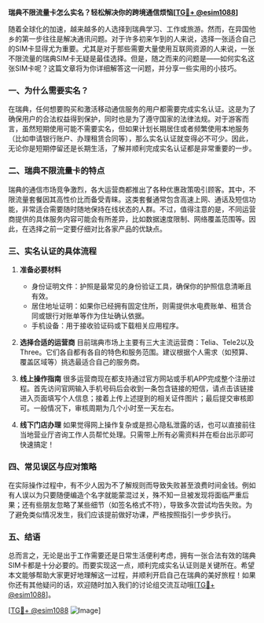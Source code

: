 **瑞典不限流量卡怎么实名？轻松解决你的跨境通信烦恼[[TG💪+ @esim1088](https://t.me/s/esim1088)]**

随着全球化的加速，越来越多的人选择到瑞典学习、工作或旅游。然而，在异国他乡的第一步往往是解决通讯问题。对于许多初来乍到的人来说，选择一张适合自己的SIM卡显得尤为重要。尤其是对于那些需要大量使用互联网资源的人来说，一张不限流量的瑞典SIM卡无疑是最佳选择。但是，随之而来的问题是——如何实名这张SIM卡呢？这篇文章将为你详细解答这一问题，并分享一些实用的小技巧。

### 一、为什么需要实名？

在瑞典，任何想要购买和激活移动通信服务的用户都需要完成实名认证。这是为了确保用户的合法权益得到保护，同时也是为了遵守国家的法律法规。对于游客而言，虽然短期使用可能不需要实名，但如果计划长期居住或者频繁使用本地服务（比如申请银行账户、办理租赁合同等），那么实名认证就变得必不可少。因此，无论你是短期停留还是长期生活，了解并顺利完成实名认证都是非常重要的一步。

### 二、瑞典不限流量卡的特点

瑞典的通信市场竞争激烈，各大运营商都推出了各种优惠政策吸引顾客。其中，不限流量套餐因其高性价比而备受青睐。这类套餐通常包含高速上网、通话及短信功能，非常适合需要随时随地保持在线状态的人群。不过，值得注意的是，不同运营商提供的具体服务内容可能会有所差异，比如数据速度限制、网络覆盖范围等。因此，在选择之前一定要仔细对比各家产品的优缺点。

### 三、实名认证的具体流程

1. **准备必要材料**
   - 身份证明文件：护照是最常见的身份验证工具，确保你的护照信息清晰且有效。
   - 居住地址证明：如果你已经拥有固定住所，则需提供水电费账单、租赁合同或银行对账单等作为住址确认依据。
   - 手机设备：用于接收验证码或下载相关应用程序。

2. **选择合适的运营商**
   目前瑞典市场上主要有三大主流运营商：Telia、Tele2以及Three。它们各自都有各自的特色和服务范围。建议根据个人需求（如预算、覆盖区域等）挑选最适合自己的服务商。

3. **线上操作指南**
   很多运营商现在都支持通过官方网站或手机APP完成整个注册过程。首先访问官网输入手机号码后会收到一条包含链接的短信，请点击该链接进入页面填写个人信息；接着上传上述提到的相关证件图片；最后提交审核即可。一般情况下，审核周期为几个小时至一天左右。

4. **线下门店办理**
   如果觉得网上操作复杂或是担心隐私泄露的话，也可以直接前往当地营业厅咨询工作人员帮忙处理。只需带上所有必需资料并在柜台出示即可快速搞定！

### 四、常见误区与应对策略

在实际操作过程中，有不少人因为不了解规则而导致失败甚至浪费时间金钱。例如有人误以为只要随便编造个名字就能蒙混过关，殊不知一旦被发现将面临严重后果；还有些朋友忽略了某些细节（如签名格式不符），导致多次尝试均告失败。为了避免类似情况发生，我们应该提前做好功课，严格按照指引一步步执行。

### 五、结语

总而言之，无论是出于工作需要还是日常生活便利考虑，拥有一张合法有效的瑞典SIM卡都是十分必要的。而要实现这一点，顺利完成实名认证则是关键所在。希望本文能够帮助大家更好地理解这一过程，并顺利开启自己在瑞典的美好旅程！如果你还有其他疑问的话，欢迎随时加入我们的讨论组交流互动哦[[TG💪+ @esim1088](https://t.me/s/esim1088)]。

[[TG💪+ @esim1088](https://t.me/s/esim1088) ![Image](https://i.postimg.cc/4NQfJmqS/Snipaste-2025-05-13-00-14-12.png)]